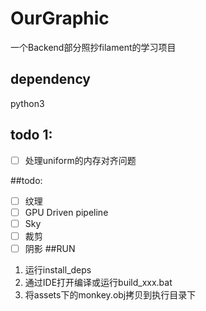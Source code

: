 # OurGraphic
一个Backend部分照抄filament的学习项目

## dependency
python3

## todo 1:
- [ ] 处理uniform的内存对齐问题

##todo:
- [ ] 纹理
- [ ] GPU Driven pipeline
- [ ] Sky
- [ ] 裁剪
- [ ] 阴影
##RUN
1. 运行install_deps
2. 通过IDE打开编译或运行build_xxx.bat
3. 将assets下的monkey.obj拷贝到执行目录下